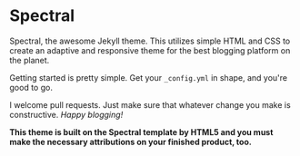# Spectral
Spectral, the awesome Jekyll theme. This utilizes simple HTML and CSS to create an adaptive and responsive theme for the best blogging platform on the planet.

Getting started is pretty simple. Get your `_config.yml` in shape, and you're good to go.

I welcome pull requests. Just make sure that whatever change you make is constructive. *Happy blogging!*

__**This theme is built on the Spectral template by HTML5 and you must make the necessary attributions on your finished product, too.**__

